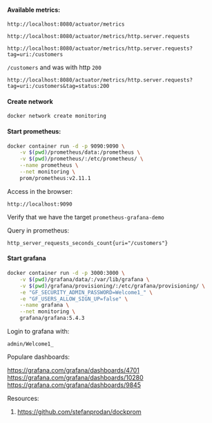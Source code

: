 #### Available metrics:

```
http://localhost:8080/actuator/metrics
```

```
http://localhost:8080/actuator/metrics/http.server.requests
```

```
http://localhost:8080/actuator/metrics/http.server.requests?tag=uri:/customers
```

`/customers` and was with http `200`

```
http://localhost:8080/actuator/metrics/http.server.requests?tag=uri:/customers&tag=status:200
```

#### Create network

```
docker network create monitoring
```

#### Start prometheus:

```bash
docker container run -d -p 9090:9090 \
    -v $(pwd)/prometheus/data:/prometheus \
    -v $(pwd)/prometheus/:/etc/prometheus/ \
    --name prometheus \
    --net monitoring \
    prom/prometheus:v2.11.1
```

Access in the browser:

`http://localhost:9090`

Verify that we have the target `prometheus-grafana-demo`

Query in prometheus:

```
http_server_requests_seconds_count{uri="/customers"}
```

#### Start grafana

```bash
docker container run -d -p 3000:3000 \
    -v $(pwd)/grafana/data/:/var/lib/grafana \
    -v $(pwd)/grafana/provisioning/:/etc/grafana/provisioning/ \
    -e "GF_SECURITY_ADMIN_PASSWORD=Welcome1_" \
    -e "GF_USERS_ALLOW_SIGN_UP=false" \
    --name grafana \
    --net monitoring \
    grafana/grafana:5.4.3
```

Login to grafana with:

`admin/Welcome1_`

Populare dashboards:

https://grafana.com/grafana/dashboards/4701
https://grafana.com/grafana/dashboards/10280
https://grafana.com/grafana/dashboards/9845



Resources:

1. https://github.com/stefanprodan/dockprom